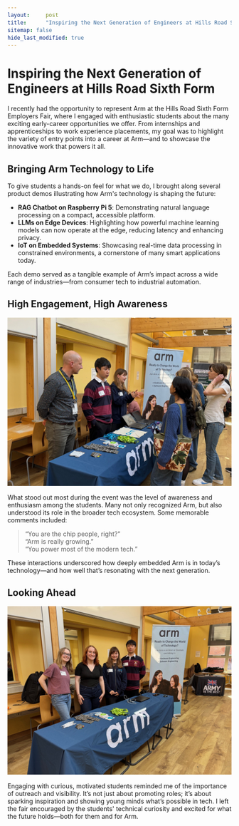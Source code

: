 ```yaml
---
layout:     post
title:      "Inspiring the Next Generation of Engineers at Hills Road Sixth Form"
sitemap: false
hide_last_modified: true
---
```


# Inspiring the Next Generation of Engineers at Hills Road Sixth Form

I recently had the opportunity to represent Arm at the Hills Road Sixth Form Employers Fair, where I engaged with enthusiastic students about the many exciting early-career opportunities we offer. From internships and apprenticeships to work experience placements, my goal was to highlight the variety of entry points into a career at Arm—and to showcase the innovative work that powers it all.

<!--more-->

## Bringing Arm Technology to Life

To give students a hands-on feel for what we do, I brought along several product demos illustrating how Arm's technology is shaping the future:

- **RAG Chatbot on Raspberry Pi 5**: Demonstrating natural language processing on a compact, accessible platform.
- **LLMs on Edge Devices**: Highlighting how powerful machine learning models can now operate at the edge, reducing latency and enhancing privacy.
- **IoT on Embedded Systems**: Showcasing real-time data processing in constrained environments, a cornerstone of many smart applications today.

Each demo served as a tangible example of Arm’s impact across a wide range of industries—from consumer tech to industrial automation.

## High Engagement, High Awareness

![Hills Road Career Fair](../images/hills-road-career.jpg)

What stood out most during the event was the level of awareness and enthusiasm among the students. Many not only recognized Arm, but also understood its role in the broader tech ecosystem. Some memorable comments included:

> “You are the chip people, right?”  
> “Arm is really growing.”  
> “You power most of the modern tech.”

These interactions underscored how deeply embedded Arm is in today’s technology—and how well that’s resonating with the next generation.

## Looking Ahead
![Hills Road Career Fair](../images/hills-road-career2.jpg)

Engaging with curious, motivated students reminded me of the importance of outreach and visibility. It’s not just about promoting roles; it’s about sparking inspiration and showing young minds what’s possible in tech. I left the fair encouraged by the students' technical curiosity and excited for what the future holds—both for them and for Arm.
